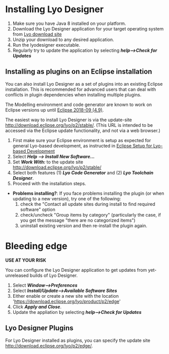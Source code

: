 # Installing Lyo Designer

1. Make sure you have Java 8 installed on your platform.
1. Download the Lyo Designer application for your target operating system from [Lyo download site](https://download.eclipse.org/lyo/product/binaries/stable/)
1. Unzip your download to any desired application. 
1. Run the lyodesigner executable.
1. Regularly try to update the application by selecting ***help\--\>Check for Updates***

## Installing as plugins on an Eclipse installation
You can also install Lyo Designer as a set of plugins into an existing Eclipse installation.
This is recommended for advanced users that can deal with conflicts in plugin dependencies when installing multiple plugins.

The Modelling environment and code generator are known to work on Eclipse
versions up until [Eclipse 2018-09 (4.9)](https://www.eclipse.org/downloads/packages/release/2018-09/r/eclipse-ide-java-ee-developers).

The easiest way to install Lyo Designer is via the update-site
<http://download.eclipse.org/lyo/p2/stable/>. (This URL is intended to
be accessed via the Eclipse update functionality, and not via a web
browser.)

1. First make sure your Eclipse environment is setup
as expected for general Lyo-based development, as instructed in [Eclipse Setup for Lyo-based Development](./eclipse-setup-for-lyo-based-development)
1.  Select ***Help \--\> Install New Software\...***
1.  Set ***Work With:*** to the update site
    <http://download.eclipse.org/lyo/p2/stable/>
1.  Select both features (1) ***Lyo Code Generator*** and (2) ***Lyo
    Toolchain Designer***.
1.  Proceed with the installation steps.

-   **Problems installing?**: If you face problems installing the plugin
    (or when updating to a new version), try one of the following:
    1.  check the \"Contact all update sites during install to find
        required software\" option
    2.  check/uncheck "Group items by category" (particularly the case,
        if you get the message "there are no categorized items")
    3.  uninstall existing version and then re-install the plugin again.

# Bleeding edge

**USE AT YOUR RISK**

You can configure the Lyo Designer application to get updates from yet-unreleased builds of Lyo Designer.
1. Select ***Window\--\>Preferences***
1. Select ***Install/Update\--\>Available Software Sites***
1. Either enable or create a new site with the location 'https://download.eclipse.org/lyo/product/p2/edge'
1. Click ***Apply and Close***.
1. Update the appliation by selecting ***help\--\>Check for Updates***

## Lyo Designer Plugins

For Lyo Designer installed as plugins, you can specify the update site <http://download.eclipse.org/lyo/p2/edge/>.
